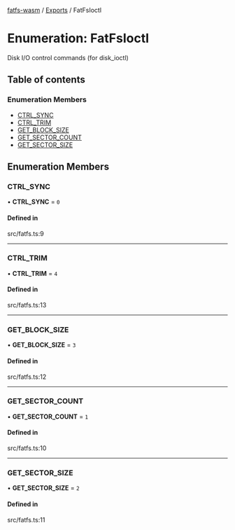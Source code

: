 [fatfs-wasm](../README.md) / [Exports](../modules.md) / FatFsIoctl

# Enumeration: FatFsIoctl

Disk I/O control commands (for disk_ioctl)

## Table of contents

### Enumeration Members

- [CTRL\_SYNC](FatFsIoctl.md#ctrl_sync)
- [CTRL\_TRIM](FatFsIoctl.md#ctrl_trim)
- [GET\_BLOCK\_SIZE](FatFsIoctl.md#get_block_size)
- [GET\_SECTOR\_COUNT](FatFsIoctl.md#get_sector_count)
- [GET\_SECTOR\_SIZE](FatFsIoctl.md#get_sector_size)

## Enumeration Members

### CTRL\_SYNC

• **CTRL\_SYNC** = ``0``

#### Defined in

src/fatfs.ts:9

___

### CTRL\_TRIM

• **CTRL\_TRIM** = ``4``

#### Defined in

src/fatfs.ts:13

___

### GET\_BLOCK\_SIZE

• **GET\_BLOCK\_SIZE** = ``3``

#### Defined in

src/fatfs.ts:12

___

### GET\_SECTOR\_COUNT

• **GET\_SECTOR\_COUNT** = ``1``

#### Defined in

src/fatfs.ts:10

___

### GET\_SECTOR\_SIZE

• **GET\_SECTOR\_SIZE** = ``2``

#### Defined in

src/fatfs.ts:11
